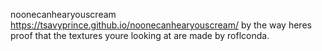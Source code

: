 noonecanhearyouscream
https://tsavyprince.github.io/noonecanhearyouscream/
by the way heres proof that the textures youre looking at are made by roflconda.
